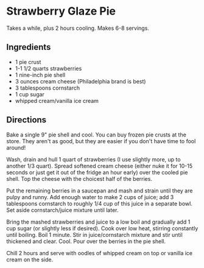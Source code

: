 # Strawberry Glaze Pie

Takes a while, plus 2 hours cooling.
Makes 6-8 servings.

## Ingredients
* 1 pie crust
* 1-1 1/2 quarts strawberries
* 1 nine-inch pie shell
* 3 ounces cream cheese (Philadelphia brand is best)
* 3 tablespoons cornstarch
* 1 cup sugar
* whipped cream/vanilla ice cream

## Directions
Bake a single 9" pie shell and cool.  You can buy frozen pie crusts at the store.  They aren't as good, but they are easier if you don't have time to fool around!

Wash, drain and hull 1 quart of strawberries (I use slightly more, up to another 1/3 quart).   Spread softened cream cheese (either nuke it for 10-15 seconds or just get it out of the fridge an hour early) over the cooled pie shell.  Top the cheese with the choicest half of the berries.

Put the remaining berries in a saucepan and mash and strain until they are pulpy and runny.  Add enough water to make 2 cups of juice; add 3 tablespoons cornstarch to roughly 1/4 cup of this juice in a separate bowl. Set aside cornstarch/juice mixture until later. 

Bring the mashed strawberries and juice to a low boil and gradually add 1 cup sugar (or slightly less if desired).  Cook over low heat, stirring constantly until boiling.  Boil 1 minute.  Stir in juice/cornstarch mixture and stir until thickened and clear. Cool.  Pour over the berries in the pie shell.

Chill 2 hours and serve with oodles of whipped cream on top or vanilla ice cream on the side.

